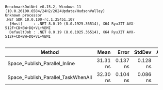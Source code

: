 ```

BenchmarkDotNet v0.15.2, Windows 11 (10.0.26100.6584/24H2/2024Update/HudsonValley)
Unknown processor
.NET SDK 10.0.100-rc.1.25451.107
  [Host]     : .NET 8.0.19 (8.0.1925.36514), X64 RyuJIT AVX-512F+CD+BW+DQ+VL+VBMI
  DefaultJob : .NET 8.0.19 (8.0.1925.36514), X64 RyuJIT AVX-512F+CD+BW+DQ+VL+VBMI


```
| Method                             | Mean     | Error    | StdDev   | Allocated |
|----------------------------------- |---------:|---------:|---------:|----------:|
| Space_Publish_Parallel_Inline      | 31.31 ns | 0.137 ns | 0.128 ns |         - |
| Space_Publish_Parallel_TaskWhenAll | 32.30 ns | 0.104 ns | 0.086 ns |         - |
